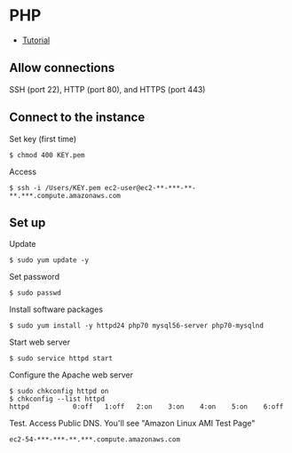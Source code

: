 # PHP
* [Tutorial](http://docs.aws.amazon.com/AWSEC2/latest/UserGuide/install-LAMP.html)

## Allow connections
SSH (port 22), HTTP (port 80), and HTTPS (port 443)

## Connect to the instance
Set key (first time)
```terminal
$ chmod 400 KEY.pem
```

Access
```terminal
$ ssh -i /Users/KEY.pem ec2-user@ec2-**-***-**-**.***.compute.amazonaws.com
```

## Set up

Update
```terminal
$ sudo yum update -y
```

Set password
```terminal
$ sudo passwd
```

Install software packages
```terminal
$ sudo yum install -y httpd24 php70 mysql56-server php70-mysqlnd
```

Start web server
```terminal
$ sudo service httpd start
```

Configure the Apache web server
```terminal
$ sudo chkconfig httpd on
$ chkconfig --list httpd
httpd           0:off   1:off   2:on    3:on    4:on    5:on    6:off
```

Test. Access Public DNS. You'll see "Amazon Linux AMI Test Page"
```
ec2-54-***-***-**.***.compute.amazonaws.com
```
